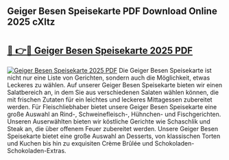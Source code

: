 ## Geiger Besen Speisekarte PDF Download Online 2025 cXltz

# <h2><a href="http://gcdt69y.nevu.top/?p=Geiger+Besen+Speisekarte">🔗 👉🔴 Geiger Besen Speisekarte 2025 PDF</a></h2>

[![Geiger Besen Speisekarte 2025 PDF](https://i.imgur.com/dBaPXMq.png)](http://gcdt69y.nevu.top/?p=Geiger+Besen+Speisekarte)
Die Geiger Besen Speisekarte ist nicht nur eine Liste von Gerichten, sondern auch die Möglichkeit, etwas Leckeres zu wählen. Auf unserer Geiger Besen Speisekarte bieten wir einen Salatbereich an, in dem Sie aus verschiedenen Salaten wählen können, die mit frischen Zutaten für ein leichtes und leckeres Mittagessen zubereitet werden. Für Fleischliebhaber bietet unsere Geiger Besen Speisekarte eine große Auswahl an Rind-, Schweinefleisch-, Hühnchen- und Fischgerichten. Unseren Auserwählten bieten wir köstliche Gerichte wie Schaschlik und Steak an, die über offenem Feuer zubereitet werden. Unsere Geiger Besen Speisekarte bietet eine große Auswahl an Desserts, von klassischen Torten und Kuchen bis hin zu exquisiten Crème Brûlée und Schokoladen-Schokoladen-Extras.
